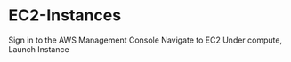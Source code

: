 # EC2-Instances
Sign in to the AWS Management Console
Navigate to EC2
Under compute, Launch Instance
